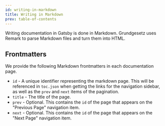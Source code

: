 ```yaml
---
id: writing-in-markdown
title: Writing in Markdown
prev: table-of-contents
---
```


Writing documentation in Gatsby is done in Markdown. Grundgesetz uses Remark to parse Markdown files and turn them into HTML.

## Frontmatters

We provide the following Markdown frontmatters in each documentation page.

- `id` - A unique identifier representing the markdown page. This will be referenced in `toc.json` when getting the links for the navigation sidebar, as well as the `prev` and `next` items of the pagination.
- `title` - The title of the page.
- `prev` - Optional. This contains the `id` of the page that appears on the "Previous Page" navigation item.
- `next` - Optional. This contains the `id` of the page that appears on the "Next Page" navigation item.
